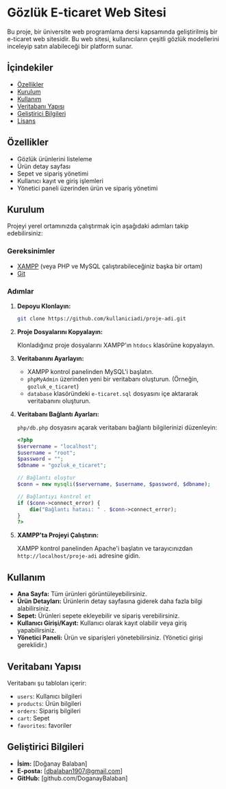 
# Gözlük E-ticaret Web Sitesi

Bu proje, bir üniversite web programlama dersi kapsamında geliştirilmiş bir e-ticaret web sitesidir. Bu web sitesi, kullanıcıların çeşitli gözlük modellerini inceleyip satın alabileceği bir platform sunar.

## İçindekiler

- [Özellikler](#özellikler)
- [Kurulum](#kurulum)
- [Kullanım](#kullanım)
- [Veritabanı Yapısı](#veritabanı-yapısı)
- [Geliştirici Bilgileri](#geliştirici-bilgileri)
- [Lisans](#lisans)

## Özellikler

- Gözlük ürünlerini listeleme
- Ürün detay sayfası
- Sepet ve sipariş yönetimi
- Kullanıcı kayıt ve giriş işlemleri
- Yönetici paneli üzerinden ürün ve sipariş yönetimi

## Kurulum

Projeyi yerel ortamınızda çalıştırmak için aşağıdaki adımları takip edebilirsiniz:

### Gereksinimler

- [XAMPP](https://www.apachefriends.org/index.html) (veya PHP ve MySQL çalıştırabileceğiniz başka bir ortam)
- [Git](https://git-scm.com/)

### Adımlar

1. **Depoyu Klonlayın:**

   ```bash
   git clone https://github.com/kullaniciadi/proje-adi.git
   ```

2. **Proje Dosyalarını Kopyalayın:**

   Klonladığınız proje dosyalarını XAMPP'ın `htdocs` klasörüne kopyalayın.

3. **Veritabanını Ayarlayın:**

    - XAMPP kontrol panelinden MySQL'i başlatın.
    - `phpMyAdmin` üzerinden yeni bir veritabanı oluşturun. (Örneğin, `gozluk_e_ticaret`)
    - `database` klasöründeki `e-ticaret.sql` dosyasını içe aktararak veritabanını oluşturun.

4. **Veritabanı Bağlantı Ayarları:**

   `php/db.php` dosyasını açarak veritabanı bağlantı bilgilerinizi düzenleyin:

   ```php
   <?php
   $servername = "localhost";
   $username = "root";
   $password = "";
   $dbname = "gozluk_e_ticaret";

   // Bağlantı oluştur
   $conn = new mysqli($servername, $username, $password, $dbname);

   // Bağlantıyı kontrol et
   if ($conn->connect_error) {
       die("Bağlantı hatası: " . $conn->connect_error);
   }
   ?>
   ```

5. **XAMPP'ta Projeyi Çalıştırın:**

   XAMPP kontrol panelinden Apache'i başlatın ve tarayıcınızdan `http://localhost/proje-adi` adresine gidin.

## Kullanım

- **Ana Sayfa:** Tüm ürünleri görüntüleyebilirsiniz.
- **Ürün Detayları:** Ürünlerin detay sayfasına giderek daha fazla bilgi alabilirsiniz.
- **Sepet:** Ürünleri sepete ekleyebilir ve sipariş verebilirsiniz.
- **Kullanıcı Girişi/Kayıt:** Kullanıcı olarak kayıt olabilir veya giriş yapabilirsiniz.
- **Yönetici Paneli:** Ürün ve siparişleri yönetebilirsiniz. (Yönetici girişi gereklidir.)

## Veritabanı Yapısı

Veritabanı şu tabloları içerir:

- `users`: Kullanıcı bilgileri
- `products`: Ürün bilgileri
- `orders`: Sipariş bilgileri
- `cart`: Sepet
- `favorites`: favoriler

## Geliştirici Bilgileri

- **İsim:** [Doğanay Balaban]
- **E-posta:** [dbalaban1907@gmail.com]
- **GitHub:** [github.com/DoganayBalaban]


